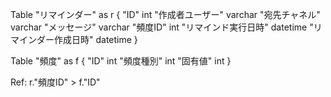 Table "リマインダー" as r {
  "ID" int
  "作成者ユーザー" varchar
  "宛先チャネル" varchar
  "メッセージ" varchar
  "頻度ID" int
  "リマインド実行日時" datetime
  "リマインダー作成日時" datetime
}

Table "頻度" as f {
  "ID" int
  "頻度種別" int
  "固有値" int
}

Ref: r."頻度ID" > f."ID"